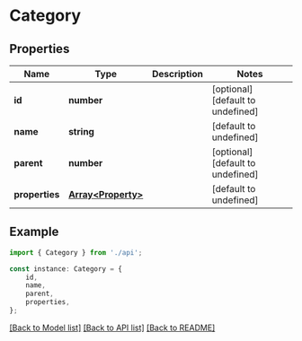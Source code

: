# Category


## Properties

Name | Type | Description | Notes
------------ | ------------- | ------------- | -------------
**id** | **number** |  | [optional] [default to undefined]
**name** | **string** |  | [default to undefined]
**parent** | **number** |  | [optional] [default to undefined]
**properties** | [**Array&lt;Property&gt;**](Property.md) |  | [default to undefined]

## Example

```typescript
import { Category } from './api';

const instance: Category = {
    id,
    name,
    parent,
    properties,
};
```

[[Back to Model list]](../README.md#documentation-for-models) [[Back to API list]](../README.md#documentation-for-api-endpoints) [[Back to README]](../README.md)
